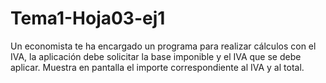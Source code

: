# Tema1-Hoja03-ej1


Un economista te ha encargado un programa para realizar cálculos con el IVA, la aplicación debe solicitar la base imponible y el IVA que se debe aplicar. 
Muestra en pantalla el importe correspondiente al IVA y al total.
